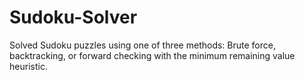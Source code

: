 # Sudoku-Solver
Solved Sudoku puzzles using one of three methods: Brute force, backtracking, or forward checking with the minimum remaining value heuristic.
